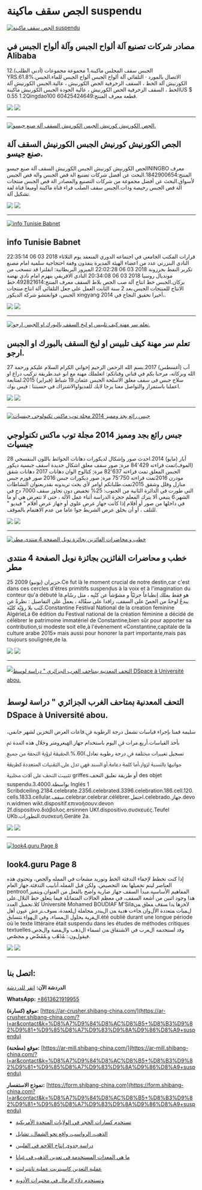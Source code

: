 # الجص سقف ماكينة suspendu

<a href="https://swt.shibang-china.com/?l=ar&img&k=%D8%A7%D9%84%D8%AC%D8%B5+%D8%B3%D9%82%D9%81+%D9%85%D8%A7%D9%83%D9%8A%D9%86%D8%A9+suspendu" target="_blank">![الجص سقف ماكينة suspendu](http://static.shibang-china.com/all-800x300/384.jpg)</a>

## مصادر شركات تصنيع آلة ألواح الجبس وآلة ألواح الجبس في Alibaba
الجبس سقف المجلس ماكينة.1 مجموعة مجموعات (أدني الطلب).12 YRS.61.8%.الاتصال بالمورد &middot; التلقائي آلة ألواح الجبس ألواح الجبس للماء.الجبس الكورنيش آلة الخط ، السقف الزخرفية الجص الكورنيش ، عالية.الجبس الكورنيش آلة الخط ، السقف الزخرفية الجص الكورنيش ، عالية الجودة الجبس الكورنيش ماكينةUS $ 0.55 1.2Qingdao100 قطعة معرف المنتج:60425424649.


<a href="https://whatsapp.shibangsoft.com/WhatsApp.php" target="_blank" title="WhatsApp">![](http://static.shibang-china.com/icon/whatsapp.png)</a> <a href="https://swt.shibang-china.com/?l=ar&icon&k=%D8%A7%D9%84%D8%AC%D8%B5+%D8%B3%D9%82%D9%81+%D9%85%D8%A7%D9%83%D9%8A%D9%86%D8%A9+suspendu" target="_blank">![](http://static.shibang-china.com/icon/chat-ar.png)</a>

---

<a href="https://swt.shibang-china.com/?l=ar&img&k=%D8%A7%D9%84%D8%AC%D8%B5+%D8%B3%D9%82%D9%81+%D9%85%D8%A7%D9%83%D9%8A%D9%86%D8%A9+suspendu" target="_blank">![الجص الكورنيش كورنيش الجبس الكورنيش السقف آلة صنع جيسو.](http://static.shibang-china.com/all-800x300/185.jpg)</a>

## الجص الكورنيش كورنيش الجبس الكورنيش السقف آلة صنع جيسو.
الجص الكورنيش كورنيش الجبس الكورنيش السقف آلة صنع جيسوNINGBO معرف المنتج:1842900654.البحث عن أفضل شركات تصنيع الة قص الجبس والة قص الجبس لأسواق.البحث عن أفضل مجموعة من شركات التصنيع والمصادر الة قص الجبس منتجات الة قص الجبس رخيصة وذات.الجبس سقف الصلب فراء قناة ماكينة أوميغا قناة لفة تشكيل آلة.


<a href="https://whatsapp.shibangsoft.com/WhatsApp.php" target="_blank" title="WhatsApp">![](http://static.shibang-china.com/icon/whatsapp.png)</a> <a href="https://swt.shibang-china.com/?l=ar&icon&k=%D8%A7%D9%84%D8%AC%D8%B5+%D8%B3%D9%82%D9%81+%D9%85%D8%A7%D9%83%D9%8A%D9%86%D8%A9+suspendu" target="_blank">![](http://static.shibang-china.com/icon/chat-ar.png)</a>

---

<a href="https://swt.shibang-china.com/?l=ar&img&k=%D8%A7%D9%84%D8%AC%D8%B5+%D8%B3%D9%82%D9%81+%D9%85%D8%A7%D9%83%D9%8A%D9%86%D8%A9+suspendu" target="_blank">![info Tunisie Babnet](http://static.shibang-china.com/all-800x300/473.jpg)</a>

## info Tunisie Babnet
قرارات المكتب الجامعي في اجتماعه الدوري المنعقد يوم الثلاثاء 2018 03 06 22:35:14 النادي البنزرتي عدد من اعضاء الهيئة المديرة ينفذون وقفة احتجاجية سلمية امام مصنع تكرير النفط بجرزونة 2018 03 06 22:02:28 الميرور البريطانية: انقلترا قد تنسحب من مونديال روسيا 2018 03 06 20:34:08 النادي الافريقي ينهزم امام نادي نهضة بركان.الجبس خط انتاج آلة صب الجص بلاط السقف معرف المنتج:492821614.خط الانتاج للمنتجات الجبس.بعد 2 سنة الثابت العمل على جعل التلقائي آلة انتاج منتجات الجبس، قوانغتشو شركة الديكور xingyang 2014 أخيرا تحقيق النجاح في،.


<a href="https://whatsapp.shibangsoft.com/WhatsApp.php" target="_blank" title="WhatsApp">![](http://static.shibang-china.com/icon/whatsapp.png)</a> <a href="https://swt.shibang-china.com/?l=ar&icon&k=%D8%A7%D9%84%D8%AC%D8%B5+%D8%B3%D9%82%D9%81+%D9%85%D8%A7%D9%83%D9%8A%D9%86%D8%A9+suspendu" target="_blank">![](http://static.shibang-china.com/icon/chat-ar.png)</a>

---

<a href="https://swt.shibang-china.com/?l=ar&img&k=%D8%A7%D9%84%D8%AC%D8%B5+%D8%B3%D9%82%D9%81+%D9%85%D8%A7%D9%83%D9%8A%D9%86%D8%A9+suspendu" target="_blank">![تعلم سر مهنة كيف تلبيس او لبخ السقف بالبورك او الجبس ارجو.](http://static.shibang-china.com/all-800x300/256.jpg)</a>

## تعلم سر مهنة كيف تلبيس او لبخ السقف بالبورك او الجبس ارجو.
27 آب (أغسطس) 2017.بسم الله الرحمن الرحيم إخواني الكرام السلام عليكم ورحمة الله وبركاته، مرحبا بكم في قناتي وقناتكم: اتعلملك مهنة مع ابو عبد.طريقة تركيب دراع او سلاح جبس فى سقف معلق الاسلحة الجبس عثمان.19 شباط (فبراير) 2015.لمتابعة اعملنا باستمرار والتواصل معنا يرجا لايك للفديواوالاشتراك فى حسبتنا : فيس بوك.


<a href="https://whatsapp.shibangsoft.com/WhatsApp.php" target="_blank" title="WhatsApp">![](http://static.shibang-china.com/icon/whatsapp.png)</a> <a href="https://swt.shibang-china.com/?l=ar&icon&k=%D8%A7%D9%84%D8%AC%D8%B5+%D8%B3%D9%82%D9%81+%D9%85%D8%A7%D9%83%D9%8A%D9%86%D8%A9+suspendu" target="_blank">![](http://static.shibang-china.com/icon/chat-ar.png)</a>

---

<a href="https://swt.shibang-china.com/?l=ar&img&k=%D8%A7%D9%84%D8%AC%D8%B5+%D8%B3%D9%82%D9%81+%D9%85%D8%A7%D9%83%D9%8A%D9%86%D8%A9+suspendu" target="_blank">![جبس رائع بجد ومميز 2014 مجلة توب ماكس تكنولوجي جبسيات](http://static.shibang-china.com/all-800x300/415.jpg)</a>

## جبس رائع بجد ومميز 2014 مجلة توب ماكس تكنولوجي جبسيات
28 أيار (مايو) 2014.احدث صور وإشكال لديكورات دهانات الحوائط باللون البنفسجي (الموف)تمت قراءته 84٬429 مرة; صور سقف معلق اشكال جديدة اسقف جبسية ديكور الجبس المعلق تمت قراءته 82٬637 مرة; كتالوج الوان دهانات 2017 دهانات شقق مودرن 2016تمت قراءته 75٬750 مرة; صور ديكورات جبس 2016 صور فورم جبس منازل وفلل وشقق 2015تمت.طلباتكم اوامر لأي بحث تريدونه بقدربعنوان النشاطات التي طورت في الدائرة الثانية من الجنوب: 25% تخفيض دون تجاوز سقف 7000 دج في الشهر.6 ينبغي ألا يترك المعلم حجرة الدراسة أثناء عمل الآلة ، حتى لا تتعرض هي أو ما في داخلها من صور أو أفلام إذا كانت جهاز عرض علوي أو جهاز عرض أفلام &quot; فيديو &quot; للتلف ، أو أن يخلق عرض الشريط جوا عاما من عدم الاهتمام بالموقف.


<a href="https://whatsapp.shibangsoft.com/WhatsApp.php" target="_blank" title="WhatsApp">![](http://static.shibang-china.com/icon/whatsapp.png)</a> <a href="https://swt.shibang-china.com/?l=ar&icon&k=%D8%A7%D9%84%D8%AC%D8%B5+%D8%B3%D9%82%D9%81+%D9%85%D8%A7%D9%83%D9%8A%D9%86%D8%A9+suspendu" target="_blank">![](http://static.shibang-china.com/icon/chat-ar.png)</a>

---

<a href="https://swt.shibang-china.com/?l=ar&img&k=%D8%A7%D9%84%D8%AC%D8%B5+%D8%B3%D9%82%D9%81+%D9%85%D8%A7%D9%83%D9%8A%D9%86%D8%A9+suspendu" target="_blank">![خطب و محاضرات الفائزين بجائزة نوبل الصفحة 4 منتدى مطر](http://static.shibang-china.com/all-800x300/281.jpg)</a>

## خطب و محاضرات الفائزين بجائزة نوبل الصفحة 4 منتدى مطر
25 حزيران (يونيو) 2009.Ce fut là le moment crucial de notre destin,car c&#39;est dans ces cercles d&#39;êtres primitifs suspendus à la voix et à l&#39;imagination du conteur qu&#39;a débuté la.هو فقط يملك إنطباعاً جزئيّاً و مشوّشاً عن كتُبِه ، مثل رسّامٍ يبدعُ لوحةً من الجصّ على السقف، راقدا على سقّالة ، يعمل على التفاصيل : نظرةٌ عن كَثب بلا رؤيّة كليّة.Constantine Festival National de la creation feminine AlgérieLa 6e édition du Festival national de la création féminine a décidé de célébrer le patrimoine immatériel de Constantine,bien sûr pour apporter sa contribution,si modeste soit elle,à l&#39;évènement «Constantine,capitale de la culture arabe 2015» mais aussi pour honorer la part importante,mais pas toujours soulignée,de la.


<a href="https://whatsapp.shibangsoft.com/WhatsApp.php" target="_blank" title="WhatsApp">![](http://static.shibang-china.com/icon/whatsapp.png)</a> <a href="https://swt.shibang-china.com/?l=ar&icon&k=%D8%A7%D9%84%D8%AC%D8%B5+%D8%B3%D9%82%D9%81+%D9%85%D8%A7%D9%83%D9%8A%D9%86%D8%A9+suspendu" target="_blank">![](http://static.shibang-china.com/icon/chat-ar.png)</a>

---

<a href="https://swt.shibang-china.com/?l=ar&img&k=%D8%A7%D9%84%D8%AC%D8%B5+%D8%B3%D9%82%D9%81+%D9%85%D8%A7%D9%83%D9%8A%D9%86%D8%A9+suspendu" target="_blank">![ﺍﻟﺘﺤﻒ ﺍﳌﻌﺪﻧﻴﺔ ﲟﺘﺎﺣﻒ ﺍﻟﻐﺮﺏ ﺍﳉﺰﺍﺋﺮﻱ &quot; ﺩﺭﺍﺳﺔ ﻟﻮﺳﻂ DSpace à Université abou.](http://static.shibang-china.com/all-800x300/108.jpg)</a>

## ﺍﻟﺘﺤﻒ ﺍﳌﻌﺪﻧﻴﺔ ﲟﺘﺎﺣﻒ ﺍﻟﻐﺮﺏ ﺍﳉﺰﺍﺋﺮﻱ &quot; ﺩﺭﺍﺳﺔ ﻟﻮﺳﻂ DSpace à Université abou.
ﺳﻠﻴﻤﺔ ﻗﻤﻨﺎ ﺑﺈﺟﺮﺍﺀ ﻗﻴﺎﺳﺎﺕ ﺗﺸﻤﻞ ﺩﺭﺟﺔ ﺍﻟﺮﻃﻮﺑﺔ ﰲ.ﻗﺎﻋﺎﺕ ﺍﻟﻌﺮﺽ ﺍﻟﺘﺨﺰﻳﻦ ﻟﺸﻬﺮ ﺟﺎﻧﻔﻲ، ﺑﺄﺧﺬ ﺍﻟﻘﻴﺎﺳﺎﺕ.ﺃﺭﺑﻊ.ﻣﺮﺍﺕ ﰲ ﺍﻟﻴﻮﻡ ﺑﺎﺳﺘﺨﺪﺍﻡ ﺟﻬﺎﺯ.ﺍﳍﻴﻐﺮﻭﻣﺘﺮ ﻭﺧﻼﻝ ﻫﺬﻩ ﺍﳌﺪﺓ ﰎ ﺗﺴﺠﻴﻞ ﺗﻐﻴﲑﺍﺕ ﳐﺘﻠﻔﺔ ﰲ ﺩﺭﺟﺔ ﺭﻃﻮﺑﺔ ﺗﻌﺎﺩﻝ.ﺍ60.%.ﺍﳊﻘﻴﻘﺔ ﻟﺮﺅﻳﺔ ﺍﻟﺘﺤﻔﺔ ﻣﻦ ﲨﻴﻊ ﺟﻮﺍﻧﺒﻬﺎ ﺑﺎﻟﻨﺴﺒﺔ ﻟﺰﻭﺍﺭ،ﺃﻣﺎ ﻛﻠﻤﺔ ﺩﻋﺎﻣﺔ.ﺃﻭ.ﺍﻟﺴﻨﺪ ﻓﻬﻲ ﺗﺪﻝ ﻋﻠﻰ.ﺍﻟﺘﻘﻨﻴﺎﺕ ﺍﳌﺘﻌﺪﺩﺓ ﻛﻄﺮﻳﻘﺔ ﺗﺜﺒﻴﺖ ﺍﻟﺘﺤﻒ ﻋﻠﻰ ﺁﻻﺕ ﳐﻠﺒﻴﺔ griffes.ﺃﻭ ﻃﺮﻳﻘﺔ ﺗﻌﻠﻴﻖ ﺍﻟﺘﺤﻒ des objet suspendu.3.ﺑﻮﺍﺳﻄﺔ.4000 Inglés 1 Scribdceiling.2184.celebrate.2356.celebrated.3396.celebration.186.cell.120.cells.1833.cellular.سقف.celebrar.celebrar.célébrer.احتفل.celebrado.جهاز.devon.widmen wikt.dispositif.επινοήσουν.devon 2f.dispositivo.διάβολος.ersinnen UKf.dispositivo.συσκευές.Teufel UKb.التطورات.συσκευή.Geräte 2a.


<a href="https://whatsapp.shibangsoft.com/WhatsApp.php" target="_blank" title="WhatsApp">![](http://static.shibang-china.com/icon/whatsapp.png)</a> <a href="https://swt.shibang-china.com/?l=ar&icon&k=%D8%A7%D9%84%D8%AC%D8%B5+%D8%B3%D9%82%D9%81+%D9%85%D8%A7%D9%83%D9%8A%D9%86%D8%A9+suspendu" target="_blank">![](http://static.shibang-china.com/icon/chat-ar.png)</a>

---

<a href="https://swt.shibang-china.com/?l=ar&img&k=%D8%A7%D9%84%D8%AC%D8%B5+%D8%B3%D9%82%D9%81+%D9%85%D8%A7%D9%83%D9%8A%D9%86%D8%A9+suspendu" target="_blank">![look4.guru Page 8](http://static.shibang-china.com/all-800x300/1234.jpg)</a>

## look4.guru Page 8
إذا كنت تخطط لإخفاء التدفئة الخط وتوريد مشعات في الممله والجص، وتحتوي هذه العناصر ليتم تحميلها بعد التجصيص، ولكن قبل الممله.أنابيب التدفئة.جهاز العام pentroof.المفاهيم الأساسية.مبدأ السقف جهاز ضارية واضح بالفعل من العنوان.ويتميز هذا وجود اثنين من أشعة السقف، في معظم الحالات المتماثلة فيما يتعلق خط التلال.على كلا.تحميل العدد Université Mohamed BOUDIAF M&#39;Silaﻵﺨرﻫﺎ ﺒدا ﺴﻘف ﻤﻌﻠق ﻤن ﻝﻤﺒﺎت ﻤﺘﻌددة اﻷﻝوان ﺠﺎءت ﻫدﻴﺔ ﻤن اﻝﺒﻨدر ﻤﺠﺎﻤﻠﺔ ﻝﻠﻌﻤدة، ﺴوف.ﺘرﻋش ﻋﻴون أﻫل اﻝﻘرﻴﺔ ﺒﺤﻠول اﻝﻤﺴﺎء، وﻓﻲ اﻝﻬواء ﺘﺘﺴﺎﺒق.été oublié durant une longue période où le texte littéraire était suspendu dans les études de méthodes critiques textuelles.وﻗد اﺴﺘﺨدﻤﻪ اﻝﻌرب ﻓﻲ اﻻﺸﺘﻘﺎق ﻤن اﺴﻤﺎء اﻝذﻫب واﻝﻔﻀﺔ واﻝﺠص ﻓﻴﻘوﻝون.: ﻤُذَﻫّب و.ﻤُﻔَﻀّض و ﻤﺠﺼّص.


<a href="https://whatsapp.shibangsoft.com/WhatsApp.php" target="_blank" title="WhatsApp">![](http://static.shibang-china.com/icon/whatsapp.png)</a> <a href="https://swt.shibang-china.com/?l=ar&icon&k=%D8%A7%D9%84%D8%AC%D8%B5+%D8%B3%D9%82%D9%81+%D9%85%D8%A7%D9%83%D9%8A%D9%86%D8%A9+suspendu" target="_blank">![](http://static.shibang-china.com/icon/chat-ar.png)</a>

---
## اتصل بنا:

**الدردشة الآن:** [انقر للدردشة](https://swt.shibang-china.com?l=ar&contact&k=%D8%A7%D9%84%D8%AC%D8%B5+%D8%B3%D9%82%D9%81+%D9%85%D8%A7%D9%83%D9%8A%D9%86%D8%A9+suspendu)

**WhatsApp:**  [+8613621919955](https://whatsapp.shibangsoft.com/WhatsApp.php)

**موقع (كسارة):** [https://ar-crusher.shibang-china.com/](https://ar-crusher.shibang-china.com/?l=ar&contact&k=%D8%A7%D9%84%D8%AC%D8%B5+%D8%B3%D9%82%D9%81+%D9%85%D8%A7%D9%83%D9%8A%D9%86%D8%A9+suspendu)

**موقع (مطحنة):** [https://ar-mill.shibang-china.com/](https://ar-mill.shibang-china.com/?l=ar&contact&k=%D8%A7%D9%84%D8%AC%D8%B5+%D8%B3%D9%82%D9%81+%D9%85%D8%A7%D9%83%D9%8A%D9%86%D8%A9+suspendu)

**نموذج الاستفسار:** [https://form.shibang-china.com](https://form.shibang-china.com?l=ar&contact&k=%D8%A7%D9%84%D8%AC%D8%B5+%D8%B3%D9%82%D9%81+%D9%85%D8%A7%D9%83%D9%8A%D9%86%D8%A9+suspendu)

* [تستخدم كسارات الحجر في الولايات المتحدة الأمريكية](../31/%D8%AA%D8%B3%D8%AA%D8%AE%D8%AF%D9%85%20%D9%83%D8%B3%D8%A7%D8%B1%D8%A7%D8%AA%20%D8%A7%D9%84%D8%AD%D8%AC%D8%B1%20%D9%81%D9%8A%20%D8%A7%D9%84%D9%88%D9%84%D8%A7%D9%8A%D8%A7%D8%AA%20%D8%A7%D9%84%D9%85%D8%AA%D8%AD%D8%AF%D8%A9%20%D8%A7%D9%84%D8%A3%D9%85%D8%B1%D9%8A%D9%83%D9%8A%D8%A9.md)

* [الذهب، الرواسب، واقع نحو الشمال، تشايل](../33/%D8%A7%D9%84%D8%B0%D9%87%D8%A8%D8%8C%20%D8%A7%D9%84%D8%B1%D9%88%D8%A7%D8%B3%D8%A8%D8%8C%20%D9%88%D8%A7%D9%82%D8%B9%20%D9%86%D8%AD%D9%88%20%D8%A7%D9%84%D8%B4%D9%85%D8%A7%D9%84%D8%8C%20%D8%AA%D8%B4%D8%A7%D9%8A%D9%84.md)

* [دراسة جدوى إنتاج اللاحم في الفلبين](../32/%D8%AF%D8%B1%D8%A7%D8%B3%D8%A9%20%D8%AC%D8%AF%D9%88%D9%89%20%D8%A5%D9%86%D8%AA%D8%A7%D8%AC%20%D8%A7%D9%84%D9%84%D8%A7%D8%AD%D9%85%20%D9%81%D9%8A%20%D8%A7%D9%84%D9%81%D9%84%D8%A8%D9%8A%D9%86.md)

* [ما هي المعدات المستخدمة في تعدين الذهب في غيانا](../33/%D9%85%D8%A7%20%D9%87%D9%8A%20%D8%A7%D9%84%D9%85%D8%B9%D8%AF%D8%A7%D8%AA%20%D8%A7%D9%84%D9%85%D8%B3%D8%AA%D8%AE%D8%AF%D9%85%D8%A9%20%D9%81%D9%8A%20%D8%AA%D8%B9%D8%AF%D9%8A%D9%86%20%D8%A7%D9%84%D8%B0%D9%87%D8%A8%20%D9%81%D9%8A%20%D8%BA%D9%8A%D8%A7%D9%86%D8%A7.md)

* [عملية التعدين كاسيتريت عملية تانتيرليت](../32/%D8%B9%D9%85%D9%84%D9%8A%D8%A9%20%D8%A7%D9%84%D8%AA%D8%B9%D8%AF%D9%8A%D9%86%20%D9%83%D8%A7%D8%B3%D9%8A%D8%AA%D8%B1%D9%8A%D8%AA%20%D8%B9%D9%85%D9%84%D9%8A%D8%A9%20%D8%AA%D8%A7%D9%86%D8%AA%D9%8A%D8%B1%D9%84%D9%8A%D8%AA.md)

* [وتستخدم دلاء الرمال في مختبرات الأدوية](../33/%D9%88%D8%AA%D8%B3%D8%AA%D8%AE%D8%AF%D9%85%20%D8%AF%D9%84%D8%A7%D8%A1%20%D8%A7%D9%84%D8%B1%D9%85%D8%A7%D9%84%20%D9%81%D9%8A%20%D9%85%D8%AE%D8%AA%D8%A8%D8%B1%D8%A7%D8%AA%20%D8%A7%D9%84%D8%A3%D8%AF%D9%88%D9%8A%D8%A9.md)